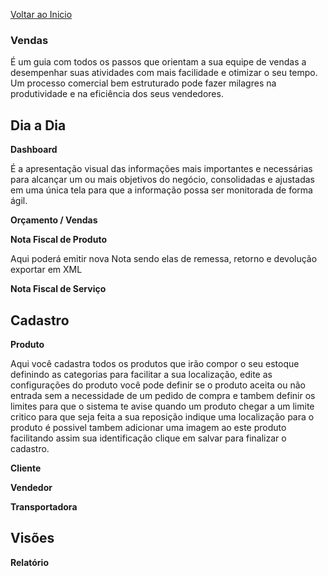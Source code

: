 [Voltar ao Inicio](../../)

 ### Vendas
 É um guia com todos os passos que orientam a sua equipe de vendas a desempenhar suas atividades com mais facilidade e otimizar o seu tempo.
 Um processo comercial bem estruturado pode fazer milagres na produtividade e na eficiência dos seus vendedores.

## Dia a Dia
 **Dashboard**

 É a apresentação visual das informações mais importantes e necessárias para alcançar um ou mais objetivos do negócio, consolidadas e ajustadas em uma única tela para que a informação possa ser monitorada de forma ágil.

 **Orçamento / Vendas**

 **Nota Fiscal de Produto**

 Aqui poderá emitir nova Nota sendo elas de remessa, retorno e devolução exportar em XML
 

 **Nota Fiscal de Serviço**

## Cadastro
 **Produto**

Aqui você cadastra todos os produtos que irão compor o seu estoque definindo as categorias para facilitar a sua localização, edite as configurações do produto você pode definir se o produto aceita ou não entrada sem a necessidade de um pedido de compra e tambem definir os limites para que o sistema te avise quando um produto chegar a um limite critico para que seja feita a sua reposição indique uma localização para o produto é possivel tambem adicionar uma imagem ao este produto facilitando assim sua identificação clique em salvar para finalizar o cadastro.

 **Cliente**

 **Vendedor**

 **Transportadora**

 ## Visões
  **Relatório**
